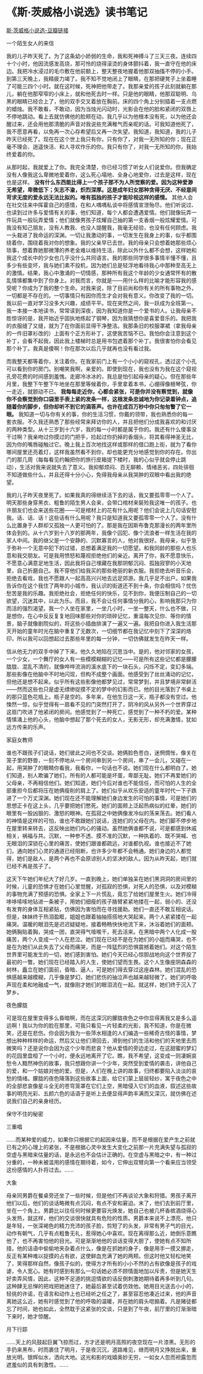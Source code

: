 # 《斯·茨威格小说选》读书笔记
[斯·茨威格小说选-豆瓣链接](https://book.douban.com/subject/1963728/)

一个陌生女人的来信

我的儿子昨天死了。为了这条幼小娇弱的生命，我和死神搏斗了三天三夜。连续四十个小时，他因流感发高烧，那可怜的烧得滚烫的身体颤抖着，我一直守在他的床边。我把冷水浸过的毛巾敷在他前额上，整天整夜地握着他那双抽搐不停的小手。到第三天晚上，我精疲力竭了。我不知不觉地闭上了眼睛，在那把硬凳子上坐着睡了可能三四个小时。就在这时候，死神把他带走了。我那亲爱的孩子此刻就躺在那儿，躺在他那窄窄的小床上，就和他死去时一样。只是他的眼睛，他那双聪明、乌黑的眼睛已经合上了，他的双手交叉着放在胸前。床的四个角上分别插着一支点燃的蜡烛。我不敢看，不敢动，因为当烛光闪动时，光影会在他的脸和紧闭的双唇上不停地跳动。看上去就仿佛他的脸颊在动，我几乎以为他根本没有死，以为他还会醒过来，还会用他那清脆的声音对我说些充满稚气而亲昵的话。可我知道他死了，我不愿意再看，以免再一次心存希望后又再一次失望。我知道，我知道，我的儿子昨天已经死了。现在在这个世上我只有你，只有你了，对我一无所知的你；现在正毫不理会、逍遥快活、和人寻欢作乐的你。我只有你了，对我一无所知的你，我始终爱着的你。

从那时起，我就爱上了你。我完全清楚，你已经习惯了听女人们说爱你。但我确定没有人像我这么卑微地爱着你，这么死心塌地、全身心地爱你，过去是这样，现在也是这样。 **没有什么东西能比得上一个孩子那不为人所觉察的爱。因为这种爱渺无希望，卑微低下；矢志不渝，炽烈深厚。这是成年妇女那种贪得无厌、不经意间苛求无度的爱永远无法比拟的。唯有孤独的孩子才能珍视这样的感情。** 其他人会在社交往来中挥霍自己的感情，在和人喁喁私谈中将感情宣泄殆尽。他们听说过、也读到过许多与爱情有关的事，他们知道，每个人都会遭遇爱情。他们就像玩弄一件玩具一般玩弄爱情；他们就像男孩子炫耀自己抽的第一支香烟一般炫耀爱情。可我没有知己朋友，没有人教我、也没人提醒我，我毫无经验，也没有任何顾虑。我一头栽进了我命运的深渊。一切让我激动的事，一切发生在我身上的事，似乎都围绕着你，围绕着我对你的想象。我的父亲早已去世。我的母亲只会想着她那些烦心琐事，想着靠她那微薄的养老金难以维持生活，除此以外什么都不会想，这样她和我这个成长中的少女也几乎没什么共同语言。我的那些同学很多事情半懂不懂，且多少有些变坏，我与她们素不投机，因为她们总是轻浮地看待我心中那种至高无上的激情。结果，我心中激涌的一切情感，那种所有我这个年龄的少女通常怀有的散乱情愫都集中到了你身上。对我而言，你就是——用什么样的比喻才能形容我的感受呢？你成为了我的整个生命。对我来说，除了目前尚和你有关的所有事物之外，一切都是不存在的。一切事情只有因你而生才会对我有意义。你改变了我的一切。我以前一直对学习没多大兴趣，成绩平平。现在突然之间，我一跃成为全班第一。我一本接一本地读书，常常读到深夜，因为我知道你是一个爱书的人。让我母亲不胜惊讶的是，我开始近乎固执地练起了钢琴，因为我猜想你是喜爱音乐的。我把我的衣服缝了又缝，就为了在你面前显得干净整洁。我那条旧的校服罩裙（拿我母亲的一件旧罩衫改的）上面有个正方形补丁，这使我苦恼不已。我怕你会注意到这个补丁，会看不起我，因此我上楼梯时总是用书包遮着那个补丁。我很害怕你会看见那个补丁。我真是傻啊！你在那次以后几乎就再也没有看过我。

而我整天都等着你，关注着你。在我家前门上有一个小小的窥视孔，透过这个小孔可以看到你的房门。别嘲笑我啊，亲爱的。即使到现在，我也没有为我在这个窥视孔旁花费的时间感到羞愧。走廊冷冰冰的，我总是怕引起母亲的疑心。但在那些年月里，我整下午整下午地坐在那里等候着你，手里拿着本书，心绷得像根琴弦，你一走近，就颤动不已。 **我每每走近你，心都会紧张，可是你并没有察觉到，就像你不会察觉到你口袋里手表上紧的发条一样，这根发条忠诚地为你记录着钟点，追随着你的脚步，但你却听不到它的滴答声。也许在成百万秒中你只匆匆瞥了它一眼。** 我知道一切与你有关的事，你的生活习惯，你戴的领带，我也熟悉你的每一套衣服。不久我还熟悉了那些经常来拜访你的人，并且把他们分成我喜欢的和讨厌的两种类型。从十三岁到十六岁，我的每一小时都是属于你的。我还有什么傻事没干过啊？我亲吻过你摸过的门把手，捡起过你扔掉的香烟头，将其看得神圣无比，因为你的嘴唇碰触过它。晚上我上百次地找这样或那样的借口跑上街，就为了看你哪间屋里还亮着灯，这样我虽然看不到你，却也能更充分地感觉到你的存在。你出门的那几周（每每看见约翰把你的旅行皮箱提下楼时，我的心似乎就会停止跳动），生活对我来说就失去了意义。我抑郁烦闷、百无聊赖、情绪恶劣，四处徘徊不知道做些什么，并且还得十分小心，免得我母亲从我哭肿的双眼中看出我的绝望。

我的儿子昨天夜里死了。如果我真的得继续活下去的话，我又要孤零零一个人了。明天那些身穿黑衣、粗鲁的陌生男人会来，会带口棺材来裝殓我这唯一的孩子。也许朋友们也会来送些花圈——可是棺材上的花有什么用呢？他们会说上几句话安慰我。话、话、话！这些话有什么用呢？我只是知道我又要孤零零一个人了。没有什么比置身于人群却又孤独一人更可怕的了。那是我在因斯布鲁克那漫长的两年里所体会到的。从十六岁到十八岁的那两年，我像个囚犯、像个流浪者一样生活在我的家人中间。我的继父是一个安静的、沉默寡言的人，他对我很好。我母亲，似乎急于弥补一个无意中犯下的过错，总想着满足我的一切愿望。和我同龄的那些人也乐意和我交朋友。可是我用愤怒和蔑视拒绝他们的亲近。离开了你，我不愿意快乐，不愿意心满意足地生活，因此我将自己埋藏在我那阴郁沉闷、孤独寂寥的小天地里，自己折磨自己。我不穿他们给我买的那些艳丽的新衣服。我拒绝去听音乐会，拒绝去看戏，我也不愿跟人一起高高兴兴地去远足郊游。我几乎足不出户。如果我告诉你在这个我住了两年的小城市，我认识的街道还不到十条，你会相信吗？忧伤愁苦是我的乐趣。我拒绝社会，拒绝任何的快乐，见不到你，我便压制自己的一切欲望，沉迷其中，以此为乐。而且，我不会让任何事情分我的心，影响我那只为你而活的强烈渴望。我一个人坐在家里，一坐几小时，一坐一整天，什么也不做，只是想你，在心中反反复复地回味那些对你的琐碎记忆，重温每次见你、等你的情景，脑子就像剧院似的，将这些小插曲排演了一遍又一遍。我把自你进入我生活那天开始的童年时光在脑中重复了无数次，一切细节都在我记忆中刻下了深深的烙印，所以我可以回想起过去那些年里的每一分钟，一切仿佛就发生在昨天一样。

信从他无力的双手中掉了下来。他久久地陷在沉思当中。是的，他对邻家的女孩，一个少女，一个舞厅的女人有一些模模糊糊的记忆——可是所有这些记忆都是朦朦胧胧、混乱不清的，就像哗哗流淌的溪水底下的一块石头，闪烁不定，变幻多端。那些影像在他脑中不时地闪现，但构不成整个画面。他感受到了丝丝涌动的记忆，但他还是想不起来。似乎所有这些影像他都梦见过，常常梦到，并且梦境非常鲜活——然而这些也只是虚无缥缈捉摸不定的梦中的幻影而已。他的目光落到了书桌上的那只蓝色花瓶上。瓶子是空的。多年来，在他生日这一天，瓶子都没有空过。他悚然一惊，似乎觉得有一扇看不见的门突然打开了，阴冷的风从另外一个世界穿过这扇门吹进了他紧闭的房间。他感觉到了一种死亡，感觉到了一种不朽的爱。某种情愫涌上他的心头，他脑中想起了那个死去的女人，无影无形，却充满激情，犹如远方传来的乐声。

家庭女教师

谁也不跟孩子们说话，她们彼此之间也不交谈。她俩脸色苍白，迷惘惆怅，像关在笼子里的野兽，一刻不停地从一个房间串到另一个房间，串了一会儿，又碰在一起，用哭肿了的眼睛你看我，我看你，一句话也不说。她们现在什么都明白了。她们知道，别人欺骗了她们，所有的人都可能是坏蛋，卑鄙无耻。她们不再爱她们的父母亲，不再相信他们。她们知道，她们今后对谁也不能信任，而可怕的人生的全部重担今后都将压在她俩瘦削的肩上了。她们似乎从欢乐安适的童年时代一下子跌进了一个万丈深渊。她们现在还不能理解她们身边发生的可怕的事情，可是她们的思想正卡在这上头，几乎要把她们憋死。她们的面颊上泛起热病似的红晕，她们的眼里有一股凶狠的、激怒的眼神。在孤寂之中她俩像发冷似的荡来荡去。她们看人的神情是这样的可怕，谁也不敢跟她们说话，连她们的父母在内。她们脚不停步地在屋里转来转去，这反映出她们内心的骚动。虽然她俩谁都不说，可是都感到休戚相关，祸福与共。沉默，一种参不透、摸不准的沉默，一种执着的、既不哭喊、也无眼泪的深锁在心里的痛苦，使她们跟谁都疏远，对谁都仇视。谁也接近不了她们，通向她们心灵的通道已经阻断，也许多少年都不会畅通。她们身边的人都觉得，她们是敌人，是两个再也不会原谅别人的坚决的敌人。因为从昨天起，她们就已经不再是孩子了。

这天下午她们年纪大了好几岁。一直到晚上，她们单独呆在她们黑洞洞的房间里的时候，儿童的恐惧才在她们心里觉醒，对孤寂的恐惧，对死人的恐惧，以及对模糊的事物充满了预感的恐惧。全家上下一片慌乱，竟忘了给她们屋里生火。她们冷得哆哆嗦嗦地钻进一条被子，用她们细瘦的孩子胳臂紧紧地搂在一起，弱小的、还没有发育的身体互相紧贴，仿佛因为害怕而在寻找援助。她们一直还不敢互相说话。但是，妹妹终于热泪盈眶，姐姐也跟着抽抽搭搭地大哭起来。两个人紧紧搂在一起痛哭。温暖的眼泪先是迟迟疑疑地，接着畅畅快快地流下来，沐浴着她们的面颊。她俩胸贴着胸，哭成一团，直哭得气噎喉干，死去活来。在黑暗中两个人化成一股痛苦，两个人变成一个人在悲泣。她们现在已经不是在为她们的小姐而痛哭，也不是在为她们从此失去了父母而痛哭，而是一阵猛烈的恐惧震撼着她们。对这个陌生世界里可能发生的一切，她们感到害怕。她们今天已经心惊胆战地向这个世界投了最初的一瞥。她们现在已经踏入的人生，使她们望而生畏。这个人生像座阴森森的树林，矗立在她们面前，昏暗、逼人，可是她们得去穿过这座森林。她们混乱的恐惧感越来越模糊，几乎像是梦幻，她们悲伤的抽泣声也越来越轻微了。她们的呼吸声现在柔和地融成一气，就像刚才她们的眼泪流在一起。就这样，她们终于沉入了梦乡。

夜色朦胧

可是现在屋里变得多么昏暗啊，而在这深沉的朦胧夜色之中你显得离我又是多么遥远啊！我以为你的脸在那里，可我只看见一片轻柔的光影，我不知道，你是在微笑，还是在悲伤。你会因为我为一些萍水相逢的人们编造一些稀奇古怪的事情，梦想出种种样样的命运，然后又让他们滑回去，滑到他们的生活和他们的天地里去而微笑吗？还是说你会因为这个少年而悲哀？他从爱情的旁边走过，在这甜蜜的梦幻的花园里盘桓了一个小时，便永远地离开了它。瞧，我不希望，这变成一则凄婉哀愁令人黯然神伤的故事，我只想跟你讲一个少年，突然受到爱情的袭击，讲他自己的爱，和一个姑娘对他的爱。但是，人们在晚上讲的故事，归终都要陷入淡淡的哀愁的情绪。朦胧的夜色降落到这些故事上面，给它们蒙上层层轻纱，寓于夜色之中的全部悲哀像星斗全无的苍穹笼罩在它们上空，黑暗侵入它们的血液，叙述这些故事的明亮光彩、五颜六色的话语于是听上去便显得声韵丰满而又深沉，就仿佛在述说我们自己的亲身经历。

保守不住的秘密

三重唱

……而某种爱的威力，如果你只根据它的起因来估量，而不是根据在爱产生之前就已有之的心理上的紧张，不是根据心灵中发生大变化之前那一片充满失望与孤寂的空虚与黑暗来估量的话，是永远也不会估计正确的。在空虚与黑暗之中，有一种过分重的，一种未被滥用的感情在期待着，如今，它伸出双臂向第一个看来应当领受这份感情的人扑将过去。……

大象

母亲同男爵在餐桌旁还坐了一些时候，但是他们不再谈论大象和狩猎。男孩子离开他们以后，他们的谈话略微有点沉闷，有点不安和窘迫。末了，他们去到前厅里，坐在一个角上。男爵比以往任何时候更要容光焕发，她自己也被几杯香槟酒烧得心头发热，就这样，他们的交谈很快就具有危险的性质。男爵本来说不上漂亮，他只是年轻，一张深褐色的精力充沛的孩子脸，剪短了的头发，非常有男子气的目光，动作有朝气，几乎有点粗鲁无礼，惹得她心中喜欢。现在离得那么近，她倒乐意瞧他了，也不再害怕他的目光。可是渐渐地他的谈话变得大胆了，使她有点不知所措，他的话语中偷偷地夹杂着点什么，像是在抓她的身子，像是用手一摸又挪走，反正有某种难以捉摸的占有欲，这使鲜血充满了她的两颊。但这时他又轻松地笑了，笑得那样自然，像孩子似的，使得方才所有的小小不然的占有欲像是孩子的戏谑，令人宽心。她有时感到有那么一句话她必须不顾情面地加以斥责，但是她天生好卖弄风情，因此，这种不足道的挑逗情欲的话反倒刺激她期待着再多听到几句。这种肆无忌惮的把戏把她迷住了，她最后甚至试着仿效他。她用目光送去小小的，轻佻的许诺，在语言和动作上也已经听之任之了，甚至容忍他凑近过来，他的声音离她这么近，她有时感觉到了他的呼吸的温暖，并在她的肩头唿搧着。凡是赌徒都忘了时间，她也如此，全然耽于这紧张的交谈，只是到了午夜，前厅里的灯渐渐暗下来时，她才惊醒。

月下行踪

……天上的风鼓起巨翼飞掠而过，方才还是明月高照的夜空现在一片漆黑。无形的手扔来黑布，时而裹住了明月，于是夜沉沉，道路难见，继而明月又挣脱出来，重放光明。银辉似水，洒向大地。这光和影的戏嬉奥妙无穷，一如女人忽而袒露忽而遮羞似的具有刺激性。……
